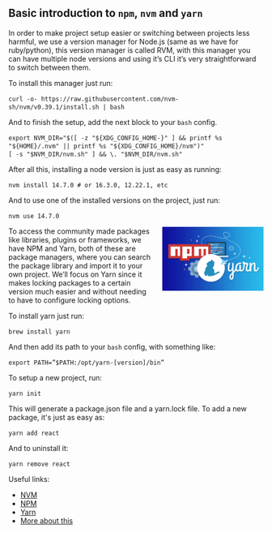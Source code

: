 ## Basic introduction to `npm`, `nvm` and `yarn`
In order to make project setup easier or switching between projects less harmful, we use a version manager for Node.js (same as we have for ruby/python), this version manager is called RVM, with this manager you can have multiple node versions and using it’s CLI it’s very straightforward to switch between them.

To install this manager just run:
```
curl -o- https://raw.githubusercontent.com/nvm-sh/nvm/v0.39.1/install.sh | bash
```
And to finish the setup, add the next block to your `bash` config.
```
export NVM_DIR="$([ -z "${XDG_CONFIG_HOME-}" ] && printf %s "${HOME}/.nvm" || printf %s "${XDG_CONFIG_HOME}/nvm")"
[ -s "$NVM_DIR/nvm.sh" ] && \. "$NVM_DIR/nvm.sh" 
```
After all this, installing a node version is just as easy as running:
```
nvm install 14.7.0 # or 16.3.0, 12.22.1, etc
```
And to use one of the installed versions on the project, just run:
```
nvm use 14.7.0
```

<img src="assets/yarn_npm.jpg" align="right" style="width: 200px; margin-left: 20px;"/>

To access the community made packages like libraries, plugins or frameworks, we have NPM and Yarn, both of these are package managers, where you can search the package library and import it to your own project. We’ll focus on Yarn since it makes locking packages to a certain version much easier and without needing to have to configure locking options.

To install yarn just run:
```
brew install yarn
```
And then add its path to your `bash` config, with something like:
```
export PATH=”$PATH:/opt/yarn-[version]/bin”
```
To setup a new project, run:
```
yarn init
```
This will generate a package.json file and a yarn.lock file.
To add a new package, it's just as easy as:
```
yarn add react
```
And to uninstall it:
```
yarn remove react
```

Useful links:
- [NVM](https://github.com/nvm-sh/nvm)
- [NPM](https://docs.npmjs.com/)
- [Yarn](https://yarnpkg.com/getting-started)
- [More about this](https://medium.com/@hanke.liu/understand-node-js-npm-and-nvm-efc61dfd7ff8
)

